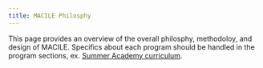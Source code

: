 ```yaml
---
title: MACILE Philosphy
---
```


This page provides an overview of the overall philosphy, methodoloy, and design of MACILE. Specifics about each program should be handled in the program sections, ex. [Summer Academy curriculum](/summer-academy-curriculum).




